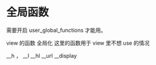 # 全局函数

需要开启 user_global_functions 才能用。

view 的函数 全局化 
这里的函数用于 view 里不想  use 的情况

__h ， __l __hl  __url __display